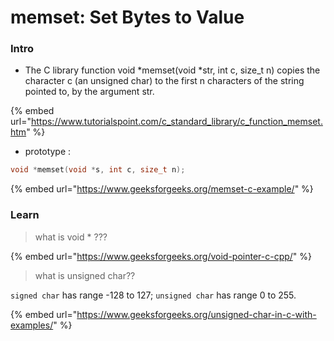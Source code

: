 # memset: Set Bytes to Value

### Intro

* The C library function void \*memset(void \*str, int c, size\_t n) copies the character c (an unsigned char) to the first n characters of the string pointed to, by the argument str.

{% embed url="https://www.tutorialspoint.com/c_standard_library/c_function_memset.htm" %}

* prototype :

```c
void *memset(void *s, int c, size_t n);
```

{% embed url="https://www.geeksforgeeks.org/memset-c-example/" %}

### Learn

> what is void \* ???

{% embed url="https://www.geeksforgeeks.org/void-pointer-c-cpp/" %}

> what is unsigned char??

`signed char` has range -128 to 127; `unsigned char` has range 0 to 255.

{% embed url="https://www.geeksforgeeks.org/unsigned-char-in-c-with-examples/" %}
